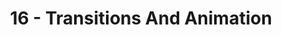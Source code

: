 ---
title: "16 - Transitions And Animation"
permalink: /tailwind/16-transitions_and_animation
has_children: true
---